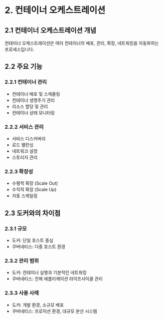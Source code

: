 # 2. 컨테이너 오케스트레이션

## 2.1 컨테이너 오케스트레이션 개념

컨테이너 오케스트레이션은 여러 컨테이너의 배포, 관리, 확장, 네트워킹을 자동화하는 프로세스입니다.

## 2.2 주요 기능

### 2.2.1 컨테이너 관리
- 컨테이너 배포 및 스케줄링
- 컨테이너 생명주기 관리
- 리소스 할당 및 관리
- 컨테이너 상태 모니터링

### 2.2.2 서비스 관리
- 서비스 디스커버리
- 로드 밸런싱
- 네트워크 설정
- 스토리지 관리

### 2.2.3 확장성
- 수평적 확장 (Scale Out)
- 수직적 확장 (Scale Up)
- 자동 스케일링

## 2.3 도커와의 차이점

### 2.3.1 규모
- 도커: 단일 호스트 중심
- 쿠버네티스: 다중 호스트 환경

### 2.3.2 관리 범위
- 도커: 컨테이너 실행과 기본적인 네트워킹
- 쿠버네티스: 전체 애플리케이션 라이프사이클 관리

### 2.3.3 사용 사례
- 도커: 개발 환경, 소규모 배포
- 쿠버네티스: 프로덕션 환경, 대규모 분산 시스템

